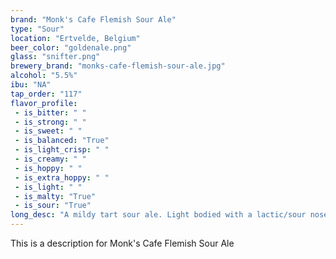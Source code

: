 ```yaml
---
brand: "Monk's Cafe Flemish Sour Ale"
type: "Sour"
location: "Ertvelde, Belgium"
beer_color: "goldenale.png"
glass: "snifter.png"
brewery_brand: "monks-cafe-flemish-sour-ale.jpg"
alcohol: "5.5%"
ibu: "NA"
tap_order: "117"
flavor_profile:
 - is_bitter: " "
 - is_strong: " "
 - is_sweet: " "
 - is_balanced: "True"
 - is_light_crisp: " "
 - is_creamy: " "
 - is_hoppy: " "
 - is_extra_hoppy: " "
 - is_light: " "
 - is_malty: "True"
 - is_sour: "True"
long_desc: "A mildy tart sour ale. Light bodied with a lactic/sour nose and a bit of sweet and sour in the finish."
---
```


This is a description for Monk's Cafe Flemish Sour Ale